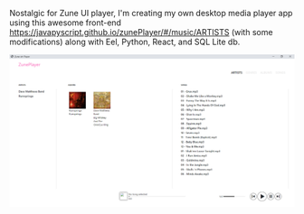 Nostalgic for Zune UI player, I'm creating my own desktop media player app using this awesome 
front-end https://javapyscript.github.io/zunePlayer/#/music/ARTISTS  (with some modifications) along 
with Eel, Python, React, and SQL Lite db.

![UI](https://raw.githubusercontent.com/Deserlo/Zuneish-media-player/master/ui-capture-9-27-20.png)
